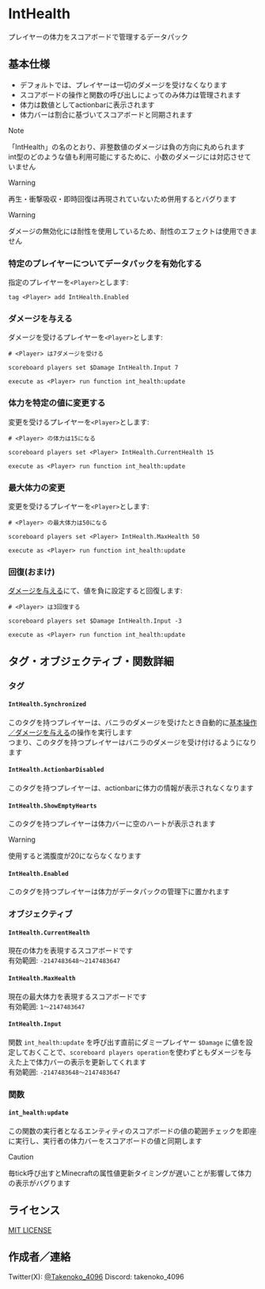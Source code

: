 # IntHealth

プレイヤーの体力をスコアボードで管理するデータパック

## 基本仕様
- デフォルトでは、プレイヤーは一切のダメージを受けなくなります
- スコアボードの操作と関数の呼び出しによってのみ体力は管理されます
- 体力は数値としてactionbarに表示されます
- 体力バーは割合に基づいてスコアボードと同期されます

> [!Note]
> 「IntHealth」の名のとおり、非整数値のダメージは負の方向に丸められます
> <br>int型のどのような値も利用可能にするために、小数のダメージには対応させていません

> [!Warning]
> 再生・衝撃吸収・即時回復は再現されていないため併用するとバグります

> [!Warning]
> ダメージの無効化には耐性を使用しているため、耐性のエフェクトは使用できません

### 特定のプレイヤーについてデータパックを有効化する
指定のプレイヤーを`<Player>`とします:
```mcfunction
tag <Player> add IntHealth.Enabled
```

### ダメージを与える
ダメージを受けるプレイヤーを`<Player>`とします:
```mcfunction
# <Player> は7ダメージを受ける

scoreboard players set $Damage IntHealth.Input 7

execute as <Player> run function int_health:update
```

### 体力を特定の値に変更する
変更を受けるプレイヤーを`<Player>`とします:
```mcfunction
# <Player> の体力は15になる

scoreboard players set <Player> IntHealth.CurrentHealth 15

execute as <Player> run function int_health:update
```

### 最大体力の変更
変更を受けるプレイヤーを`<Player>`とします:
```mcfunction
# <Player> の最大体力は50になる

scoreboard players set <Player> IntHealth.MaxHealth 50

execute as <Player> run function int_health:update
```

### 回復(おまけ)
[ダメージを与える](#ダメージを与える)にて、値を負に設定すると回復します:
```mcfunction
# <Player> は3回復する

scoreboard players set $Damage IntHealth.Input -3

execute as <Player> run function int_health:update
```

## タグ・オブジェクティブ・関数詳細

### タグ

#### `IntHealth.Synchronized`
このタグを持つプレイヤーは、バニラのダメージを受けたとき自動的に[基本操作／ダメージを与える](#ダメージを与える)の操作を実行します
<br>つまり、このタグを持つプレイヤーはバニラのダメージを受け付けるようになります

#### `IntHealth.ActionbarDisabled`
このタグを持つプレイヤーは、actionbarに体力の情報が表示されなくなります

#### `IntHealth.ShowEmptyHearts`
このタグを持つプレイヤーは体力バーに空のハートが表示されます
> [!Warning]
> 使用すると満腹度が20にならなくなります

#### `IntHealth.Enabled`
このタグを持つプレイヤーは体力がデータパックの管理下に置かれます

### オブジェクティブ

#### `IntHealth.CurrentHealth`
現在の体力を表現するスコアボードです
<br>有効範囲: `-2147483648～2147483647`

#### `IntHealth.MaxHealth`
現在の最大体力を表現するスコアボードです
<br>有効範囲: `1～2147483647`

#### `IntHealth.Input`
関数 `int_health:update` を呼び出す直前にダミープレイヤー `$Damage` に値を設定しておくことで、`scoreboard players operation`を使わずともダメージを与えた上で体力バーの表示を更新してくれます
<br>有効範囲: `-2147483648～2147483647`

### 関数

#### `int_health:update`
この関数の実行者となるエンティティのスコアボードの値の範囲チェックを即座に実行し、実行者の体力バーをスコアボードの値と同期します
> [!Caution]
> 毎tick呼び出すとMinecraftの属性値更新タイミングが遅いことが影響して体力の表示がバグります

## ライセンス
[MIT LICENSE](/LICENSE)

## 作成者／連絡
Twitter(X): [@Takenoko_4096](https://x.com/Takenoko_4096)
Discord: takenoko_4096
